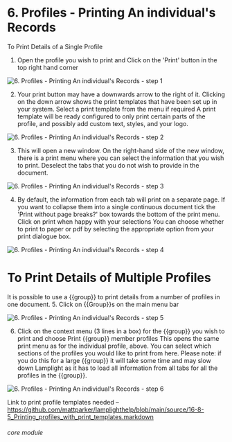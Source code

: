# 6. Profiles - Printing An individual's Records

To Print Details of a Single Profile

1. Open the profile you wish to print and Click on the &#039;Print&#039; button in the top right hand corner

![6. Profiles - Printing An individual's Records - step 1](6._Profiles_-_Printing_An_individual's_Records_im_1.png)

2. Your print button may have a downwards arrow to the right of it. Clicking on the down arrow shows the print templates that have been set up in your system. Select a print template from the menu if required
A print template will be ready configured to only print certain parts of the profile, and possibly add custom text, styles, and your logo.

![6. Profiles - Printing An individual's Records - step 2](6._Profiles_-_Printing_An_individual's_Records_im_2.png)

3. This will open a new window. On the right-hand side of the new window, there is a print menu where you can select the information that you wish to print. Deselect the tabs that you do not wish to provide in the document.

![6. Profiles - Printing An individual's Records - step 3](6._Profiles_-_Printing_An_individual's_Records_im_3.png)

4. By default, the information from each tab will print on a separate page. If you want to collapse them into a single continuous document tick the &#039;Print without page breaks?&#039; box towards the bottom of the print menu. Click on print when happy with your selections
You can choose whether to print to paper or pdf by selecting the appropriate option from your print dialogue box.

![6. Profiles - Printing An individual's Records - step 4](6._Profiles_-_Printing_An_individual's_Records_im_4.png)

# To Print Details of Multiple Profiles
It is possible to use a {{group}} to print details from a number of profiles in one document.
5. Click on {{Group}}s on the main menu bar

![6. Profiles - Printing An individual's Records - step 5](6._Profiles_-_Printing_An_individual's_Records_im_5.png)

6. Click on the context menu (3 lines in a box) for the {{group}} you wish to print and choose Print {{group}} member profiles
This opens the same print menu as for the individual profile, above. You can select which sections of the profiles you would like to print from here.
Please note: if you do this for a large {{group}} it will take some time and may slow down Lamplight as it has to load all information from all tabs for all the profiles in the {{group}}.

![6. Profiles - Printing An individual's Records - step 6](6._Profiles_-_Printing_An_individual's_Records_im_6.png)

Link to print profile templates needed – https://github.com/mattparker/lamplighthelp/blob/main/source/16-8-5_Printing_profiles_with_print_templates.markdown

###### core module

